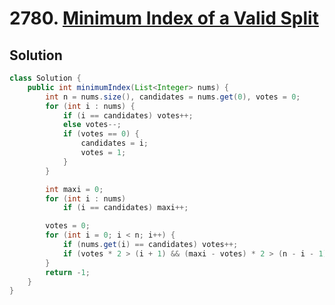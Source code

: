 # 2780. [Minimum Index of a Valid Split](https://leetcode.com/problems/minimum-index-of-a-valid-split/description/?envType=daily-question&envId=2025-03-27)

## Solution

```java
class Solution {
    public int minimumIndex(List<Integer> nums) {
        int n = nums.size(), candidates = nums.get(0), votes = 0;
        for (int i : nums) {
            if (i == candidates) votes++;
            else votes--;
            if (votes == 0) {
                candidates = i;
                votes = 1;
            }
        }

        int maxi = 0;
        for (int i : nums)
            if (i == candidates) maxi++;

        votes = 0;
        for (int i = 0; i < n; i++) {
            if (nums.get(i) == candidates) votes++;
            if (votes * 2 > (i + 1) && (maxi - votes) * 2 > (n - i - 1)) return i;
        }
        return -1;
    }
}
```
